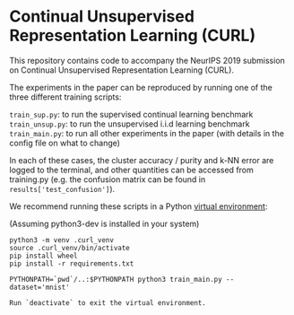 # Continual Unsupervised Representation Learning (CURL)

This repository contains code to accompany the NeurIPS 2019 submission on
Continual Unsupervised Representation Learning (CURL).

The experiments in the paper can be reproduced by running one of the three
different training scripts:

`train_sup.py`: to run the supervised continual learning benchmark
`train_unsup.py`: to run the unsupervised i.i.d learning benchmark
`train_main.py`: to run all other experiments in the paper (with details in the
config file on what to change)

In each of these cases, the cluster accuracy / purity and k-NN error are logged
to the terminal, and other quantities can be accessed from training.py
(e.g. the confusion matrix can be found in `results['test_confusion']`).

We recommend running these scripts in a Python
[virtual environment](https://docs.python.org/3/tutorial/venv.html):

(Assuming python3-dev is installed in your system)

```console
python3 -m venv .curl_venv
source .curl_venv/bin/activate
pip install wheel
pip install -r requirements.txt

PYTHONPATH=`pwd`/..:$PYTHONPATH python3 train_main.py --dataset='mnist'

Run `deactivate` to exit the virtual environment.
```
